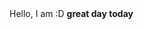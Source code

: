 
<html>

<head>
  <meta charset="utf-8">
  <meta name="viewport" content="width=device-width">
  <title>asrweb</title>
  <link href="style.css" rel="stylesheet" type="text/css" />
</head>

<body>
  Hello, I am :D
   <b>great day today</b>
</body>

</html>

